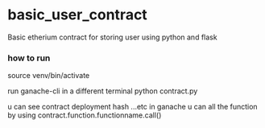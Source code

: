 # basic_user_contract
Basic etherium contract for storing user using python and flask

### how to run
source venv/bin/activate

run  ganache-cli in a different terminal
python contract.py


u can see contract deployment hash ...etc in ganache 
u can all the function by using contract.function.functionname.call()

